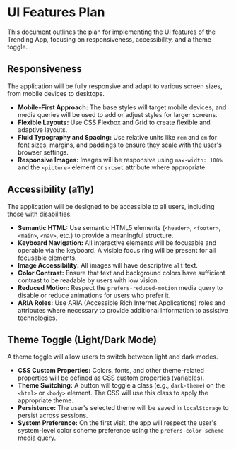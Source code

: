 # UI Features Plan

This document outlines the plan for implementing the UI features of the Trending App, focusing on responsiveness, accessibility, and a theme toggle.

## Responsiveness

The application will be fully responsive and adapt to various screen sizes, from mobile devices to desktops.

- **Mobile-First Approach:** The base styles will target mobile devices, and media queries will be used to add or adjust styles for larger screens.
- **Flexible Layouts:** Use CSS Flexbox and Grid to create flexible and adaptive layouts.
- **Fluid Typography and Spacing:** Use relative units like `rem` and `em` for font sizes, margins, and paddings to ensure they scale with the user's browser settings.
- **Responsive Images:** Images will be responsive using `max-width: 100%` and the `<picture>` element or `srcset` attribute where appropriate.

## Accessibility (a11y)

The application will be designed to be accessible to all users, including those with disabilities.

- **Semantic HTML:** Use semantic HTML5 elements (`<header>`, `<footer>`, `<main>`, `<nav>`, etc.) to provide a meaningful structure.
- **Keyboard Navigation:** All interactive elements will be focusable and operable via the keyboard. A visible focus ring will be present for all focusable elements.
- **Image Accessibility:** All images will have descriptive `alt` text.
- **Color Contrast:** Ensure that text and background colors have sufficient contrast to be readable by users with low vision.
- **Reduced Motion:** Respect the `prefers-reduced-motion` media query to disable or reduce animations for users who prefer it.
- **ARIA Roles:** Use ARIA (Accessible Rich Internet Applications) roles and attributes where necessary to provide additional information to assistive technologies.

## Theme Toggle (Light/Dark Mode)

A theme toggle will allow users to switch between light and dark modes.

- **CSS Custom Properties:** Colors, fonts, and other theme-related properties will be defined as CSS custom properties (variables).
- **Theme Switching:** A button will toggle a class (e.g., `dark-theme`) on the `<html>` or `<body>` element. The CSS will use this class to apply the appropriate theme.
- **Persistence:** The user's selected theme will be saved in `localStorage` to persist across sessions.
- **System Preference:** On the first visit, the app will respect the user's system-level color scheme preference using the `prefers-color-scheme` media query.
